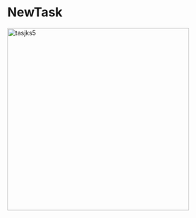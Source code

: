 # NewTask

<img width="412" alt="tasjks5" src="https://user-images.githubusercontent.com/60617328/202999162-e70ba050-479b-496a-95c8-f799d3076401.PNG">
